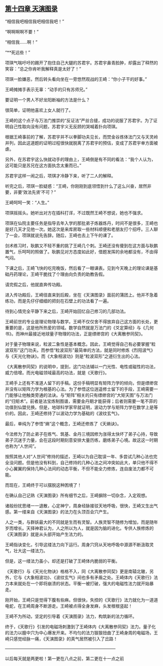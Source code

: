 ## [第十四章 天演图录](https://www.xxbiquge.com/11_11207/5463437.html)


  “相信我吧相信我吧相信我吧！”

  “啊啊啊啊不要！”

  “相信我……啊！”

  “**死远些！”

  项琪气喘吁吁的踢开了抱住自己大腿的苏君宇。苏君宇鼻青脸肿，却露出了释然的笑容：“总之你肯听我解释真是太好了！”

  项琪一脸嫌恶，然后转头看向坐在一旁悠然观战的王崎：“你小子干的好事。”

  王崎摊摊手表示无辜：“动手的只有苏师兄。”

  要证明一个男人不好龙阳断袖的方法是什么？

  很简单，证明他喜欢上女人就行了。

  王崎的这个点子与万法门推崇的“反证法”严丝合缝，成功的说服了苏君宇。为了证明自己性取向没有问题，苏君宇义无反顾的哭喊着扑向项琪。

  根据王崎事前的了解，苏君宇并不以拳脚功夫见长，而焚金谷炼体法门又与天灵岭并列，因此这道题的证明过程很快就脱离了苏君宇的预估，变成了苏君宇单方面被虐。

  另外，在苏君宇这么快就动手的理由上，王崎倒是有不同的看法：“我个人认为，这可能只是苏兄在这方面执念太重而已。”

  苏君宇这样一闹之后，项琪才冷静下来，听了二人的解释。

  听完之后，项琪一脸疑惑：“王崎，你刚刚到底领悟到什么了这么兴奋，居然非要，非要‘效法先贤’不可？”

  王崎呵呵一笑：“人生。”

  项琪摇摇头。她听出对方在插科打诨，不过既然王崎不想说，她也不强求。

  项琪在仙院主要任务是指导去年入学的那批弟子炼器炼丹，时间不是很多，王崎也是好几天才见他一次。她这次是来库房取一些材料顺便和老朋友打个招呼。三人聊了一会，项琪就说先告辞。随后，王崎也去上下午的课了。

  剑术练习时，耿鹏又不轻不重的挑了王崎几个刺。王崎还没有傻到在这方面与耿鹏置气，乐呵呵的照做了。耿鹏见对方态度如此好，借题发挥的余地都没有，不由得气闷。

  下课之后，王崎飞快的吃完晚饭，然后看了一眼课表。见到今天晚上的理论课是基础丹药理论，王崎干脆找了个理由向负责的助教告假。

  请完假之后，他就直奔传功殿。

  进入传功殿后，王崎径直来到后殿，坐在《天演图录》面前的蒲团上。他并不急着练功，而是先仔仔细细的把刻在石壁上的功法看了一遍。

  待到心情完全平静下来之后，王崎开始回忆自己修习的几部功法。

  王崎前世的专业是理论物理与数学。王崎不仅仅舍不得放弃自己这方面的长处，更重要的是，这是他所热爱的领域。数学自然就是万法门的《爻定算经》与《几何书》。而神州最接近地球量子物理的功法，正是缥缈宫的《大离散参同契》。

  对于量子物理来说，粒波二象性是基本概念。因此，王崎觉得自己有必要掌握“粒波双形”这门功夫。而参悟“粒波双形”最简单的方法，就是同时修炼《烈阳波气》与《天光化物诀》。而《大象相波功》则是“粒波双形”之道衍生出的心法。

  《大离散参同契》的说明中，提到，这门功法辅以一门光性、电性或磁性的功法，威力倍增。而光电磁领域最高的功法，就是《天歌行》。

  王崎手上还有不准道人留下的手稿。这份手稿明显有矩阵力学的倾向，但是缥缈宫并没有以矩阵力学为根基的心法。为了参悟这位逍遥修士留下的手段，王崎需要一门能够让他触类旁通的法诀。与“矩阵”相关的只有缥缈宫的“大矩天图”与万法门的“归矩术”。前者是法宝炼制图谱，需要金丹期才能获得；后者则需要一笔不菲的功值到仙盟兑换。但是，地球科学家早就证明，波动力学与矩阵力学在数学上是等价的。因此，王崎还修持了以波动力学为基础的《波纹玄气》。

  最后，单纯为了参悟“熵”这个概念，王崎还修炼了《天熵诀》。

  今法修为了防止弟子在练气、筑基、金丹三境因修为涨得太快坏了弟子心持，导致弟子沉迷于力量，会在这段时期刻意安排大量历练，磨练弟子心境。故这这一时期也称为“人世间”。

  按照其他人对“人世间”修持的描述，王崎以为自己耽误一年、多尝试几种心法也完全没问题。但是他没有料到，自己修持的几种心法之间冲突如此大，单只他不得不小心翼翼的保持几种心法间的动态平衡，不但不能全力修炼，连自废法力都不可能。

  而现在，王崎终于可以摆脱这种困境了！

  在确认自己记熟《天演图录》所有细节之后，王崎摒除一切杂念，入定观想。

  诸般纷扰思绪一一退散，心定神宁，周身经脉接驳天地呼吸，很快，王崎又生出气感。第一缕来自《天演图录》的法力在头顶百会穴产生。

  人之一类，与群妖最大的不同就是生而有灵智。人族灵智不随修为增加，而是随年岁而增长。天择神君认为，人之所以为人，就是因为脑的进化。专供人族修炼的《天演图录》就是从头部开始产生法力的。

  王崎指诀变化，引导这缕法力向下运行。周身穴窍从天地呼吸中源源不断汲取灵气，壮大这一缕法力。

  但是，这一缕法力虽小，却还是打破了王崎体内脆弱的平衡。

  《天歌行》与《天光化物诀》格格不入，同《大离散参同契》更是南辕北辙，另外，它与《大象相波功》、《波纹玄气》间也多有矛盾之处。王崎体内《天歌行》法力本来就处在一个即将崩溃的状态。平衡一被打破，强大的电磁性法力就开始暴走。

  刚开始，王崎只是觉得下腹有些麻。但很快，失控的《天歌行》法力就化为一道道电蛇，在王崎周身不断游走。王崎被点得全身发麻，头发根根竖起！

  王崎不为所动，坚定的引导着《天演图录》法力，构筑新的法力循环。

  终于，《天歌行》引发的电磁场刺激到了王崎体内《大离散参同契》法力。量子化的法力以膻中穴为中心爆发开来。不均匀的法力狠狠扭曲了王崎身周的电磁场，王崎只感觉经脉一痛，《天演图录》的真气居然被引入了岔路！

  ——————————————————————————

  以后每天就是两更啦！第一更在八点之前，第二更在十一点之前
